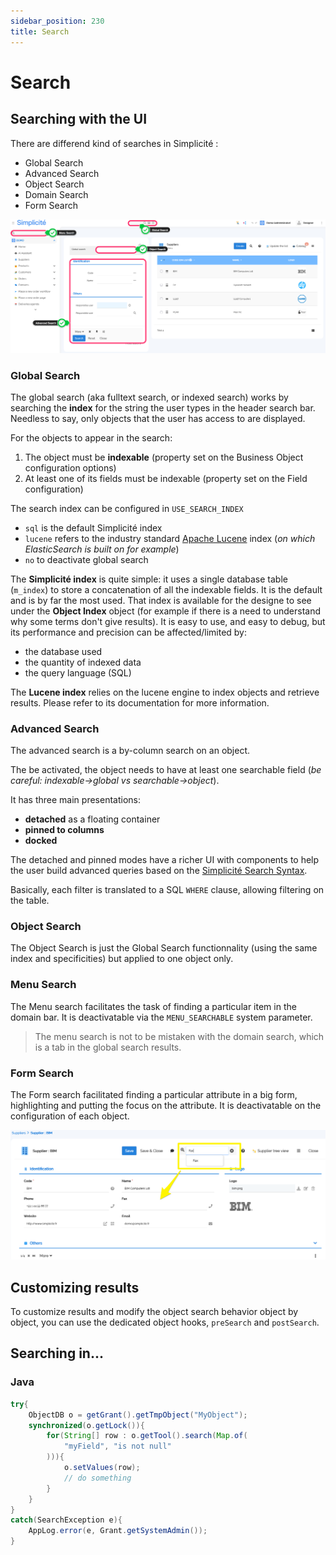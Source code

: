 ```yaml
---
sidebar_position: 230
title: Search
---
```


Search
=======

## Searching with the UI

There are differend kind of searches in Simplicité : 
- Global Search
- Advanced Search
- Object Search
- Domain Search
- Form Search

![alt](img/search/search-types.png)

### Global Search

The global search (aka fulltext search, or indexed search) works by searching the **index** for the string the user types in the header search bar. Needless to say, only objects that the user has access to are displayed.

For the objects to appear in the search:
1. The object must be **indexable** (property set on the Business Object configuration options)
2. At least one of its fields must be indexable (property set on the Field configuration)

The search index can be configured in `USE_SEARCH_INDEX`
- `sql` is the default Simplicité index
- `lucene` refers to the industry standard [Apache Lucene](https://lucene.apache.org/core) index (*on which ElasticSearch is built on for example*)
- `no` to deactivate global search

The **Simplicité index** is quite simple: it uses a single database table (`m_index`) to store a concatenation of all the indexable fields. It is the default and is by far the most used. That index is available for the designe to see under the **Object Index** object (for example if there is a need to understand why some terms don't give results). It is easy to use, and easy to debug, but its performance and precision can be affected/limited by:
- the database used
- the quantity of indexed data
- the query language (SQL)

The **Lucene index** relies on the lucene engine to index objects and retrieve results. Please refer to its documentation for more information.

<!-- TODO global search results https://community.simplicite.io/t/recherche-limitee-a-un-domaine/1885/7 -->

### Advanced Search

The advanced search is a by-column search on an object. 

The be activated, the object needs to have at least one searchable field (*be careful: indexable->global vs searchable->object*).

It has three main presentations: 
- **detached** as a floating container
- **pinned to columns**
- **docked**

The detached and pinned modes have a richer UI with components to help the user build advanced queries based on the [Simplicité Search Syntax](/docs/ui/search-syntax).

Basically, each filter is translated to a SQL `WHERE` clause, allowing filtering on the table.

### Object Search

The Object Search is just the Global Search functionnality (using the same index and specificities) but applied to one object only.

### Menu Search

The Menu search facilitates the task of finding a particular item in the domain bar. It is deactivatable via the `MENU_SEARCHABLE` system parameter.

> The menu search is not to be mistaken with the domain search, which is a tab in the global search results.

### Form Search

The Form search facilitated finding a particular attribute in a big form, highlighting and putting the focus on the attribute. It is deactivatable on the configuration of each object.

![form search](img/search/form-search.png)

## Customizing results

To customize results and modify the object search behavior object by object, you can use the dedicated object hooks, `preSearch` and `postSearch`.

## Searching in...

### Java

```java
try{
	ObjectDB o = getGrant().getTmpObject("MyObject");
	synchronized(o.getLock()){
		for(String[] row : o.getTool().search(Map.of(
			"myField", "is not null"
		))){
			o.setValues(row);
			// do something
		}
	}
}
catch(SearchException e){
	AppLog.error(e, Grant.getSystemAdmin());
}
```

<!--

### JS

TBD... lib ajax & lib npm

### API

TBD... 

-->